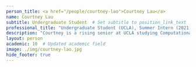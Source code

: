 ```yaml
---
person_title: <a href="/people/courtney-lao">Courtney Lau</a>
name: Courtney Lau
subtitle: Undergraduate Student  # Set subtitle to position_link_text
professional_title: "Undergraduate Student (UCLA), Summer Intern (2021)"
description: "Courtney is a rising senior at UCLA studying Computational and Systems Biology. She is interested in developing and applying computational methods for research in medicine and genomics. In her free time, Courtney enjoys running, playing frisbee, and baking. Courtney is very excited and grateful to be a part of the Park Lab this summer!"
layout: person
academic: 10  # Updated academic field
image: ./img/courtney-lao.jpg
hide_footer: true
---
```

